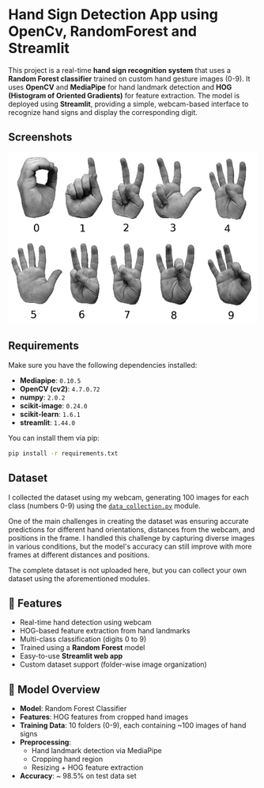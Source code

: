 # Hand Sign Detection App using OpenCv, RandomForest and Streamlit

This project is a real-time **hand sign recognition system** that uses a **Random Forest classifier** trained on custom hand gesture images (0-9). It uses **OpenCV** and **MediaPipe** for hand landmark detection and **HOG (Histogram of Oriented Gradients)** for feature extraction. The model is deployed using **Streamlit**, providing a simple, webcam-based interface to recognize hand signs and display the corresponding digit.

## Screenshots

![App Screenshot](https://github.com/Vijay6383/Hand-Sign-Detection-using-OpenCV/blob/main/ASL_numbers_handsign.png)

## Requirements
Make sure you have the following dependencies installed:

- **Mediapipe**: `0.10.5`
- **OpenCV (cv2)**: `4.7.0.72`
- **numpy**: `2.0.2`
- **scikit-image**: `0.24.0`
- **scikit-learn**: `1.6.1`
- **streamlit**: `1.44.0`

You can install them via pip:

```bash
pip install -r requirements.txt
```

## Dataset
I collected the dataset using my webcam, generating 100 images for each class (numbers 0-9) using the [`data_collection.py`](https://github.com/Vijay6383/Hand-Sign-Detection-using-OpenCV/blob/main/data_collection.py) module.

One of the main challenges in creating the dataset was ensuring accurate predictions for different hand orientations, distances from the webcam, and positions in the frame. I handled this challenge by capturing diverse images in various conditions, but the model's accuracy can still improve with more frames at different distances and positions.

The complete dataset is not uploaded here, but you can collect your own dataset using the aforementioned modules.

## 📌 Features

- Real-time hand detection using webcam
- HOG-based feature extraction from hand landmarks
- Multi-class classification (digits 0 to 9)
- Trained using a **Random Forest** model
- Easy-to-use **Streamlit web app**
- Custom dataset support (folder-wise image organization)

## 🧠 Model Overview

- **Model**: Random Forest Classifier
- **Features**: HOG features from cropped hand images
- **Training Data**: 10 folders (0-9), each containing ~100 images of hand signs
- **Preprocessing**: 
  - Hand landmark detection via MediaPipe
  - Cropping hand region
  - Resizing + HOG feature extraction
- **Accuracy**: ~ 98.5% on test data set
